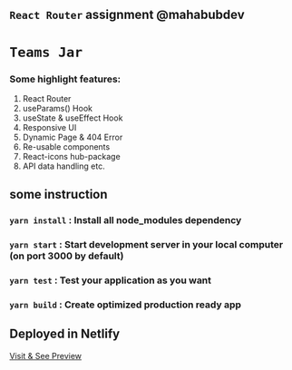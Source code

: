 ## `React Router` assignment @mahabubdev
# `Teams Jar`
### Some highlight features:
1. React Router
2. useParams() Hook
3. useState & useEffect Hook
4. Responsive UI
5. Dynamic Page & 404 Error
6. Re-usable components
7. React-icons hub-package
8. API data handling etc.

## some instruction
### `yarn install`  : Install all node_modules dependency
### `yarn start`    : Start development server in your local computer (on port 3000 by default)
### `yarn test`     : Test your application as you want
### `yarn build`    : Create optimized production ready app


## Deployed in Netlify
<a href="#" target="_blank">Visit & See Preview</a>